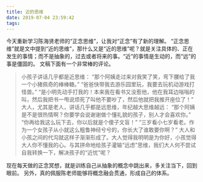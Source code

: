 ```yaml
---
title: 近的思维
date: 2019-07-04 23:59:42
tags:
---
```


   今天重新学习陈海贤老师的“正念思维”，让我对“正念”有了新的理解。
   “正念思维”就是文中提到“近的思维”，那什么又是“近的思维”呢？就是关注具体的、正在发生的事情；而不是抽象的，过去或者将来的事。“近”的事情是生动的，而“远”的事是僵固的。
    文稿下面有一个非常棒的评论。

> 小孩子讲话几乎都是近思维：
“那个阿姨走过来对我笑了笑，弯下腰给了我一个小猪佩奇的棒棒糖。”
“爸爸快带我去游乐园里玩，我要去玩机动游戏打怪兽。”
“是小明先动手打我的！本来我在看书又没惹他，他在我耳边嗡嗡的叫，然后我把书一甩说烦死了叫他不要吵了，然后他就把我推开座位了！”
大人，尤其是老人，讲话几乎都是远思维，年纪越大思维越远：
“那个阿姨是不是很热情啊？你要学会说谢谢做个懂礼貌的孩子，别人才会喜欢你。”
“你再给我这么玩下去，你以后就是个傻子文盲！”
“三岁看小七岁看老。作为一个女孩子从小就这么粗鲁神经兮兮的，你长大了谁敢要你啊？”
大人和小孩之间的代沟就这样子渐渐形成了。大人觉得我明明是为你好，小孩觉得大人你不懂我的心。与其拼命地给孩子灌输“远虑”思维，我们大人何不尝试自我转换一下，解决孩子的“近忧”呢？

   现在每天做的正念冥想，就是训练自己从抽象的概念中跳出来，多关注当下，回到眼前。
   另外，真的佩服陈老师能够将概念融会贯通，形成自己的体系。

